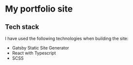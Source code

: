 # My portfolio site

## Tech stack

I have used the following technologies when building the site:

- Gatsby Static Site Generator
- React with Typescript
- SCSS

